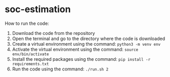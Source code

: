 # soc-estimation
How to run the code:

1. Download the code from the repository
2. Open the terminal and go to the directory where the code is downloaded
3. Create a virtual environment using the command: `python3 -m venv env`
4. Activate the virtual environment using the command: `source env/bin/activate`
5. Install the required packages using the command: `pip install -r requirements.txt`
6. Run the code using the command: `./run.sh 2`

